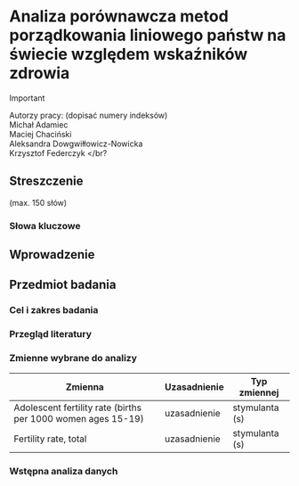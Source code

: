 # Analiza porównawcza metod porządkowania liniowego państw na świecie względem wskaźników zdrowia

> [!IMPORTANT]
> Autorzy pracy: (dopisać numery indeksów) </br>
> Michał Adamiec </br>
> Maciej Chaciński </br> 
> Aleksandra Dowgwiłłowicz-Nowicka </br>
> Krzysztof Federczyk </br?

## Streszczenie
(max. 150 słów)

### Słowa kluczowe

## Wprowadzenie

## Przedmiot badania

### Cel i zakres badania

### Przegląd literatury

### Zmienne wybrane do analizy
Zmienna | Uzasadnienie | Typ zmiennej
------- | ------------ | ------------
Adolescent fertility rate (births per 1000 women ages 15-19) | uzasadnienie | stymulanta (s)
Fertility rate, total | uzasadnienie | stymulanta (s)

### Wstępna analiza danych
